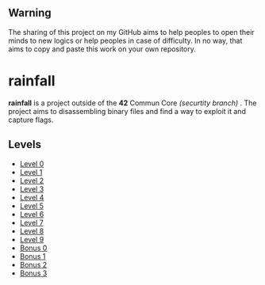 ## Warning

The sharing of this project on my GitHub aims to help peoples to open their minds to new logics or help peoples in case of difficulty. In no way, that aims to copy and paste this work on your own repository.

# rainfall

**rainfall** is a project outside of the **42** Commun Core *(securtity branch)* . The project aims to disassembling binary files and find a way to exploit it and capture flags.

## Levels

- [Level 0](/level0)
- [Level 1](/level1)
- [Level 2](/level2)
- [Level 3](/level3)
- [Level 4](/level4)
- [Level 5](/level5)
- [Level 6](/level6)
- [Level 7](/level7)
- [Level 8](/level8)
- [Level 9](/level9)
- [Bonus 0](/bonus0)
- [Bonus 1](/bonus1)
- [Bonus 2](/bonus2)
- [Bonus 3](/bonus3)

